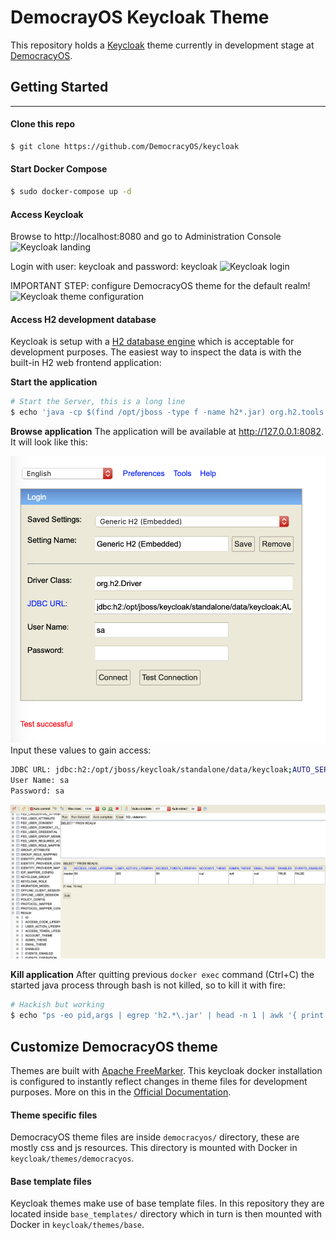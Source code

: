# DemocrayOS Keycloak Theme
This repository holds a [Keycloak](https://www.keycloak.org/) theme currently in development stage at [DemocracyOS](http://democracyos.org/).

## Getting Started
---
#### Clone this repo
```bash
$ git clone https://github.com/DemocracyOS/keycloak
```

#### Start Docker Compose
```bash
$ sudo docker-compose up -d
```

#### Access Keycloak
Browse to http://localhost:8080 and go to Administration Console
![Keycloak landing](https://raw.githubusercontent.com/DemocracyOS/keycloak/master/img/kc_1.png)

Login with user: keycloak and password: keycloak
![Keycloak login](https://raw.githubusercontent.com/DemocracyOS/keycloak/master/img/kc_2.png)

IMPORTANT STEP: configure DemocracyOS theme for the default realm!
![Keycloak theme configuration](https://raw.githubusercontent.com/DemocracyOS/keycloak/master/img/kc_3.png)

#### Access H2 development database
Keycloak is setup with a [H2 database engine](http://www.h2database.com/html/main.html) which is acceptable for development purposes. The easiest way to inspect the data is with the built-in H2 web frontend application:

**Start the application**
```bash
# Start the Server, this is a long line
$ echo 'java -cp $(find /opt/jboss -type f -name h2*.jar) org.h2.tools.Server -webAllowOthers' | sudo docker exec keycloak -i /bin/bash - 
``` 

**Browse application**
The application will be available at http://127.0.0.1:8082. It will look like this:

![H2 Web Application](https://raw.githubusercontent.com/DemocracyOS/keycloak/dev-h2database/img/h2-app-1.png)
Input these values to gain access:
```bash
JDBC URL: jdbc:h2:/opt/jboss/keycloak/standalone/data/keycloak;AUTO_SERVER=TRUE
User Name: sa
Password: sa
```

![H2 Web Application](https://raw.githubusercontent.com/DemocracyOS/keycloak/dev-h2database/img/h2-app-2.png)

**Kill application**
After quitting previous `docker exec` command (Ctrl+C) the started java process through bash is not killed, so to kill it with fire:
```bash
# Hackish but working
$ echo "ps -eo pid,args | egrep 'h2.*\.jar' | head -n 1 | awk '{ print \$1 }' | xargs kill" | docker exec -i keycloak /bin/bash -
```  

## Customize DemocracyOS theme
Themes are built with [Apache FreeMarker](https://freemarker.apache.org/). This keycloak docker installation is configured to instantly reflect changes in theme files for development purposes. More on this in the [Official Documentation](https://www.keycloak.org/docs/3.2/server_development/topics/themes.html).

#### Theme specific files
DemocracyOS theme files are inside `democracyos/` directory, these are mostly css and js resources. This directory is mounted with Docker in `keycloak/themes/democracyos`.

#### Base template files
Keycloak themes make use of base template files. In this repository they are located inside `base_templates/` directory which in turn is then mounted with Docker in `keycloak/themes/base`.
